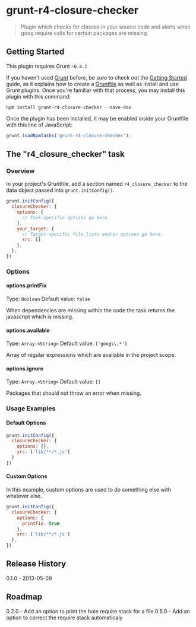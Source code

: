 # grunt-r4-closure-checker

> Plugin which checks for classes in your source code and alerts when goog.require calls for certain packages are missing.

## Getting Started
This plugin requires Grunt `~0.4.1`

If you haven't used [Grunt](http://gruntjs.com/) before, be sure to check out the [Getting Started](http://gruntjs.com/getting-started) guide, as it explains how to create a [Gruntfile](http://gruntjs.com/sample-gruntfile) as well as install and use Grunt plugins. Once you're familiar with that process, you may install this plugin with this command:

```shell
npm install grunt-r4-closure-checker --save-dev
```

Once the plugin has been installed, it may be enabled inside your Gruntfile with this line of JavaScript:

```js
grunt.loadNpmTasks('grunt-r4-closure-checker');
```

## The "r4_closure_checker" task

### Overview
In your project's Gruntfile, add a section named `r4_closure_checker` to the data object passed into `grunt.initConfig()`.

```js
grunt.initConfig({
  closureChecker: {
    options: {
      // Task-specific options go here.
    },
    your_target: {
      // Target-specific file lists and/or options go here.
      src: []
    },
  },
})
```

### Options

#### options.printFix
Type: `Boolean`
Default value: `false`

When dependencies are missing within the code the task returns the javascript which is missing.

#### options.available
Type: `Array.<String>`
Default value: `['goog\\.*']`

Array of regular expressions which are available in the project scope.


#### options.ignore
Type: `Array.<String>`
Default value: `[]`

Packages that should not throw an error when missing.

### Usage Examples

#### Default Options

```js
grunt.initConfig({
  closureChecker: {
    options: {},
    src: ['lib/**/*.js']
  }
})
```

#### Custom Options
In this example, custom options are used to do something else with whatever else.

```js
grunt.initConfig({
  closureChecker: {
    options: {
      printFix: true
    },
    src: ['lib/**/*.js']
  },
})
```

## Release History
0.1.0 -  2013-05-09

## Roadmap
0.2.0 -  Add an option to print the hole require stack for a file
0.5.0 -  Add an option to correct the require stack automaticaly
